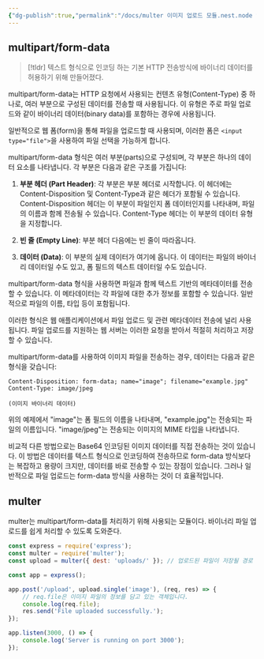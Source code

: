 ```yaml
---
{"dg-publish":true,"permalink":"/docs/multer 이미지 업로드 모듈.nest.node feat.mutipart-form-data/","title":"multer 이미지 업로드 모듈.nest.node feat.mutipart-form-data"}
---
```



## multipart/form-data

> [!tldr] 텍스트 형식으로 인코딩 하는 기본 HTTP 전송방식에 바이너리 데이터를 허용하기 위해 만들어졌다.

multipart/form-data는 HTTP 요청에서 사용되는 컨텐츠 유형(Content-Type) 중 하나로, 여러 부분으로 구성된 데이터를 전송할 때 사용됩니다. 이 유형은 주로 파일 업로드와 같이 바이너리 데이터(binary data)를 포함하는 경우에 사용됩니다.

일반적으로 웹 폼(form)을 통해 파일을 업로드할 때 사용되며, 이러한 폼은 `<input type="file">`을 사용하여 파일 선택을 가능하게 합니다.

multipart/form-data 형식은 여러 부분(parts)으로 구성되며, 각 부분은 하나의 데이터 요소를 나타냅니다. 각 부분은 다음과 같은 구조를 가집니다:

1. **부분 헤더 (Part Header)**: 각 부분은 부분 헤더로 시작합니다. 이 헤더에는 Content-Disposition 및 Content-Type과 같은 헤더가 포함될 수 있습니다. Content-Disposition 헤더는 이 부분이 파일인지 폼 데이터인지를 나타내며, 파일의 이름과 함께 전송될 수 있습니다. Content-Type 헤더는 이 부분의 데이터 유형을 지정합니다.

2. **빈 줄 (Empty Line)**: 부분 헤더 다음에는 빈 줄이 따라옵니다.

3. **데이터 (Data)**: 이 부분의 실제 데이터가 여기에 옵니다. 이 데이터는 파일의 바이너리 데이터일 수도 있고, 폼 필드의 텍스트 데이터일 수도 있습니다.

multipart/form-data 형식을 사용하면 파일과 함께 텍스트 기반의 메타데이터를 전송할 수 있습니다. 이 메타데이터는 각 파일에 대한 추가 정보를 포함할 수 있습니다. 일반적으로 파일의 이름, 타입 등이 포함됩니다.

이러한 형식은 웹 애플리케이션에서 파일 업로드 및 관련 메타데이터 전송에 널리 사용됩니다. 파일 업로드를 지원하는 웹 서버는 이러한 요청을 받아서 적절히 처리하고 저장할 수 있습니다.

multipart/form-data를 사용하여 이미지 파일을 전송하는 경우, 데이터는 다음과 같은 형식을 갖습니다:

```http
Content-Disposition: form-data; name="image"; filename="example.jpg"
Content-Type: image/jpeg

(이미지 바이너리 데이터)
```

위의 예제에서 "image"는 폼 필드의 이름을 나타내며, "example.jpg"는 전송되는 파일의 이름입니다. "image/jpeg"는 전송되는 이미지의 MIME 타입을 나타냅니다.

비교적 다른 방법으로는 Base64 인코딩된 이미지 데이터를 직접 전송하는 것이 있습니다. 이 방법은 데이터를 텍스트 형식으로 인코딩하여 전송하므로 form-data 방식보다는 복잡하고 용량이 크지만, 데이터를 바로 전송할 수 있는 장점이 있습니다. 그러나 일반적으로 파일 업로드는 form-data 방식을 사용하는 것이 더 효율적입니다.

## multer

multer는 multipart/form-data를 처리하기 위해 사용되는 모듈이다. 바이너리 파일 업로드를 쉽게 처리할 수 있도록 도와준다.

```javascript
const express = require('express');
const multer = require('multer');
const upload = multer({ dest: 'uploads/' }); // 업로드된 파일이 저장될 경로

const app = express();

app.post('/upload', upload.single('image'), (req, res) => {
    // req.file은 이미지 파일의 정보를 담고 있는 객체입니다.
    console.log(req.file);
    res.send('File uploaded successfully.');
});

app.listen(3000, () => {
    console.log('Server is running on port 3000');
});
```
